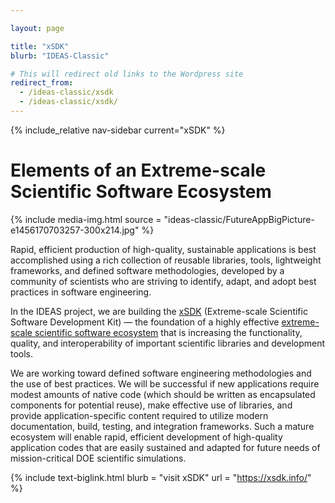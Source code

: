 ```yaml
---

layout: page

title: "xSDK"
blurb: "IDEAS-Classic"

# This will redirect old links to the Wordpress site
redirect_from: 
  - /ideas-classic/xsdk
  - /ideas-classic/xsdk/
---
```


<!-- Sidebar Nav -->
<!-- ---------------------------------------------------------------------- -->

{% include_relative nav-sidebar current="xSDK" %}

<!-- Content -->
<!-- ---------------------------------------------------------------------- -->

# Elements of an Extreme-scale Scientific Software Ecosystem

{% include media-img.html source = "ideas-classic/FutureAppBigPicture-e1456170703257-300x214.jpg" %}

Rapid, efficient production of high-quality, sustainable applications is best accomplished using a rich collection of reusable libraries, tools, lightweight frameworks, and defined software methodologies, developed by a community of scientists who are striving to identify, adapt, and adopt best practices in software engineering.

In the IDEAS project, we are building the [xSDK](http://xsdk.info/) (Extreme-scale Scientific Software Development Kit) — the foundation of a highly effective [extreme-scale scientific software ecosystem](http://xsdk.info/ecosystem-elements/) that is increasing the functionality, quality, and interoperability of important scientific libraries and development tools.

We are working toward defined software engineering methodologies and the use of best practices. We will be successful if new applications require modest amounts of native code (which should be written as encapsulated components for potential reuse), make effective use of libraries, and provide application-specific content required to utilize modern documentation, build, testing, and integration frameworks. Such a mature ecosystem will enable rapid, efficient development of high-quality application codes that are easily sustained and adapted for future needs of mission-critical DOE scientific simulations.

<!-- Link to External Site -->
<!-- ---------------------------------------------------------------------- -->

{% 	include text-biglink.html 
		blurb = "visit xSDK"
		url = "https://xsdk.info/"
%}
